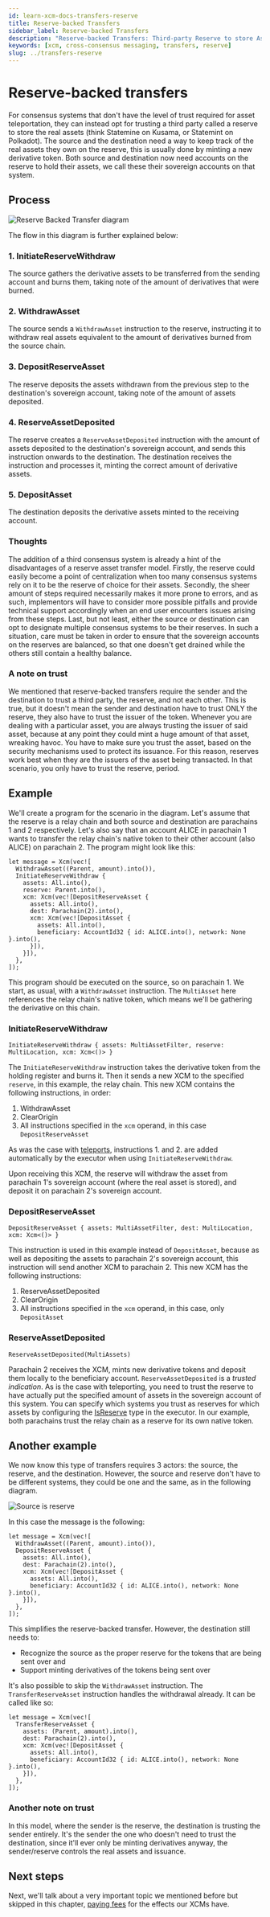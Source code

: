 ```yaml
---
id: learn-xcm-docs-transfers-reserve
title: Reserve-backed Transfers
sidebar_label: Reserve-backed Transfers
description: "Reserve-backed Transfers: Third-party Reserve to store Assets."
keywords: [xcm, cross-consensus messaging, transfers, reserve]
slug: ../transfers-reserve
---
```


# Reserve-backed transfers

For consensus systems that don't have the level of trust required for asset teleportation, they can
instead opt for trusting a third party called a reserve to store the real assets (think Statemine on
Kusama, or Statemint on Polkadot). The source and the destination need a way to keep track of the
real assets they own on the reserve, this is usually done by minting a new derivative token. Both
source and destination now need accounts on the reserve to hold their assets, we call these their
sovereign accounts on that system.

## Process

![Reserve Backed Transfer diagram](images/reserve_asset_transfer.png)

The flow in this diagram is further explained below:

### 1. InitiateReserveWithdraw

The source gathers the derivative assets to be transferred from the sending account and burns them,
taking note of the amount of derivatives that were burned.

### 2. WithdrawAsset

The source sends a `WithdrawAsset` instruction to the reserve, instructing it to withdraw real
assets equivalent to the amount of derivatives burned from the source chain.

### 3. DepositReserveAsset

The reserve deposits the assets withdrawn from the previous step to the destination's sovereign
account, taking note of the amount of assets deposited.

### 4. ReserveAssetDeposited

The reserve creates a `ReserveAssetDeposited` instruction with the amount of assets deposited to the
destination's sovereign account, and sends this instruction onwards to the destination. The
destination receives the instruction and processes it, minting the correct amount of derivative
assets.

### 5. DepositAsset

The destination deposits the derivative assets minted to the receiving account.

### Thoughts

The addition of a third consensus system is already a hint of the disadvantages of a reserve asset
transfer model. Firstly, the reserve could easily become a point of centralization when too many
consensus systems rely on it to be the reserve of choice for their assets. Secondly, the sheer
amount of steps required necessarily makes it more prone to errors, and as such, implementors will
have to consider more possible pitfalls and provide technical support accordingly when an end user
encounters issues arising from these steps. Last, but not least, either the source or destination
can opt to designate multiple consensus systems to be their reserves. In such a situation, care must
be taken in order to ensure that the sovereign accounts on the reserves are balanced, so that one
doesn't get drained while the others still contain a healthy balance.

### A note on trust

We mentioned that reserve-backed transfers require the sender and the destination to trust a third
party, the reserve, and not each other. This is true, but it doesn't mean the sender and destination
have to trust ONLY the reserve, they also have to trust the issuer of the token. Whenever you are
dealing with a particular asset, you are always trusting the issuer of said asset, because at any
point they could mint a huge amount of that asset, wreaking havoc. You have to make sure you trust
the asset, based on the security mechanisms used to protect its issuance. For this reason, reserves
work best when they are the issuers of the asset being transacted. In that scenario, you only have
to trust the reserve, period.

## Example

We'll create a program for the scenario in the diagram. Let's assume that the reserve is a relay
chain and both source and destination are parachains 1 and 2 respectively. Let's also say that an
account ALICE in parachain 1 wants to transfer the relay chain's native token to their other account
(also ALICE) on parachain 2. The program might look like this:

```rust,noplayground
let message = Xcm(vec![
  WithdrawAsset((Parent, amount).into()),
  InitiateReserveWithdraw {
    assets: All.into(),
    reserve: Parent.into(),
    xcm: Xcm(vec![DepositReserveAsset {
      assets: All.into(),
      dest: Parachain(2).into(),
      xcm: Xcm(vec![DepositAsset {
        assets: All.into(),
        beneficiary: AccountId32 { id: ALICE.into(), network: None }.into(),
      }]),
    }]),
  },
]);
```

This program should be executed on the source, so on parachain 1. We start, as usual, with a
`WithdrawAsset` instruction. The `MultiAsset` here references the relay chain's native token, which
means we'll be gathering the derivative on this chain.

### InitiateReserveWithdraw

```rust,noplayground
InitiateReserveWithdraw { assets: MultiAssetFilter, reserve: MultiLocation, xcm: Xcm<()> }
```

The `InitiateReserveWithdraw` instruction takes the derivative token from the holding register and
burns it. Then it sends a new XCM to the specified `reserve`, in this example, the relay chain. This
new XCM contains the following instructions, in order:

1. WithdrawAsset
2. ClearOrigin
3. All instructions specified in the `xcm` operand, in this case `DepositReserveAsset`

As was the case with [teleports](teleports.md), instructions 1. and 2. are added automatically by
the executor when using `InitiateReserveWithdraw`.

Upon receiving this XCM, the reserve will withdraw the asset from parachain 1's sovereign account
(where the real asset is stored), and deposit it on parachain 2's sovereign account.

### DepositReserveAsset

```rust,noplayground
DepositReserveAsset { assets: MultiAssetFilter, dest: MultiLocation, xcm: Xcm<()> }
```

This instruction is used in this example instead of `DepositAsset`, because as well as depositing
the assets to parachain 2's sovereign account, this instruction will send another XCM to
parachain 2. This new XCM has the following instructions:

1. ReserveAssetDeposited
2. ClearOrigin
3. All instructions specified in the `xcm` operand, in this case, only `DepositAsset`

### ReserveAssetDeposited

```rust,noplayground
ReserveAssetDeposited(MultiAssets)
```

Parachain 2 receives the XCM, mints new derivative tokens and deposit them locally to the
beneficiary account. `ReserveAssetDeposited` is a _trusted indication_. As is the case with
teleporting, you need to trust the reserve to have actually put the specified amount of assets in
the sovereign account of this system. You can specify which systems you trust as reserves for which
assets by configuring the [IsReserve](../../executor_config/config.md) type in the executor. In our
example, both parachains trust the relay chain as a reserve for its own native token.

## Another example

We now know this type of transfers requires 3 actors: the source, the reserve, and the destination.
However, the source and reserve don't have to be different systems, they could be one and the same,
as in the following diagram.

![Source is reserve](images/source_is_reserve.png)

In this case the message is the following:

```rust,noplayground
let message = Xcm(vec![
  WithdrawAsset((Parent, amount).into()),
  DepositReserveAsset {
    assets: All.into(),
    dest: Parachain(2).into(),
    xcm: Xcm(vec![DepositAsset {
      assets: All.into(),
      beneficiary: AccountId32 { id: ALICE.into(), network: None }.into(),
    }]),
  },
]);
```

This simplifies the reserve-backed transfer. However, the destination still needs to:

- Recognize the source as the proper reserve for the tokens that are being sent over and
- Support minting derivatives of the tokens being sent over

It's also possible to skip the `WithdrawAsset` instruction. The `TransferReserveAsset` instruction
handles the withdrawal already. It can be called like so:

```rust,noplayground
let message = Xcm(vec![
  TransferReserveAsset {
    assets: (Parent, amount).into(),
    dest: Parachain(2).into(),
    xcm: Xcm(vec![DepositAsset {
      assets: All.into(),
      beneficiary: AccountId32 { id: ALICE.into(), network: None }.into(),
    }]),
  },
]);
```

### Another note on trust

In this model, where the sender is the reserve, the destination is trusting the sender entirely.
It's the sender the one who doesn't need to trust the destination, since it'll ever only be minting
derivatives anyway, the sender/reserve controls the real assets and issuance.

## Next steps

Next, we'll talk about a very important topic we mentioned before but skipped in this chapter,
[paying fees](../fees/index.html) for the effects our XCMs have.
